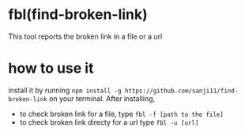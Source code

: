 # fbl(find-broken-link)
This tool reports the broken link in a file or a url
# how to use it
install it by running `npm install -g https://github.com/sanji11/find-broken-link` on your terminal.
After installing,
- to check broken link for a file,
type `fbl -f [path to the file]`
- to check broken link directy for a url
type `fbl -u [url]`  
